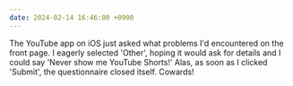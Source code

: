 ```yaml
---
date: 2024-02-14 16:46:00 +0900
---
```


The YouTube app on iOS just asked what problems I'd encountered on the front page. I eagerly selected 'Other', hoping it would ask for details and I could say 'Never show me YouTube Shorts!' Alas, as soon as I clicked 'Submit', the questionnaire closed itself. Cowards!
